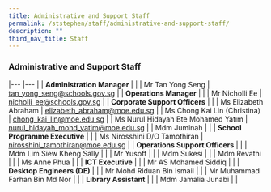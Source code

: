 ```yaml
---
title: Administrative and Support Staff
permalink: /ststephen/staff/administrative-and-support-staff/
description: ""
third_nav_title: Staff
---
```

### Administrative and Support Staff

|---	|---	|
| **Administration Manager** 	|  	|
| Mr Tan Yong Seng 	| tan_yong_seng@schools.gov.sg 	|
| **Operations Manager** 	|  	|
| Mr Nicholli Ee 	| nicholli_ee@schools.gov.sg 	|
| **Corporate Support Officers** 	|  	|
| Ms Elizabeth Abraham   | elizabeth_abraham@moe.edu.sg   |
| Ms Chong Kai Lin (Christina)   | chong_kai_lin@moe.edu.sg   |
| Ms Nurul Hidayah Bte Mohamed Yatım   | nurul_hidayah_mohd_yatim@moe.edu.sg 	|
| Mdm Juminah 	| 	|
| **School Programme Executive** 	|  	|
| Ms Nirosshini D/O Tamothiran 	| nirosshini_tamothiran@moe.edu.sg 	|
| **Operations Support Officers** 	|  	|
| Mdm Lim Siew Kheng Sally 	|  	|
| Mr Yusoff 	|  	|
| Mdm Sukesi 	|  	|
| Mdm Revathi 	|  	|
| Ms Anne Phua 	|  	|
| **ICT Executive** 	|  	|
| Mr AS Mohamed Siddiq 	|  	|
| **Desktop Engineers (DE)** 	|  	|
| Mr Mohd Riduan Bin Ismail 	|  	|
| Mr Muhammad Farhan Bin Md Nor  	|  	|
| **Library Assistant** 	|  	|
| Mdm Jamalia Junabi 	|  	|

